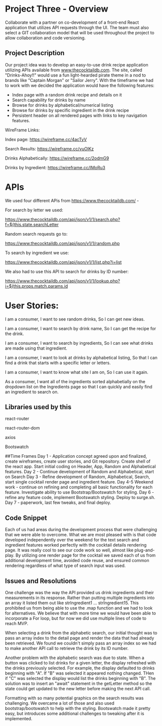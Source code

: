 # Project Three - Overview
Collaborate with a partner on co-development of a front-end React application that utilizes API requests through the UI.  The team must also select a GIT collaboration model that will be used throughout the project to allow collaboration and code versioning.

## Project Description
Our project idea was to develop an easy-to-use drink recipe application utilizing APIs available from www.thecocktaildb.com.  The site, called "Drinks-Ahoy!!" would use a fun light-hearded pirate theme in a nod to brands like "Captain Morgan" or "Sailor Jerry".  With the timeframe we had to work with we decided the application would have the following features:

- Index page with a random drink recipe and details on it
- Search capability for drinks by name
- Browse for drinks by alphabetical/numerical listing
- Browse for drinks by specific ingredient in the drink recipe
- Persistent header on all rendered pages with links to key navigation features.  

WireFrame Links:

Index page: https://wireframe.cc/4acTyV

Search Results: https://wireframe.cc/vuOlKz

Drinks Alphabetically: https://wireframe.cc/2odmG9

Drinks by Ingredient: https://wireframe.cc/IMoRu3

# APIs
We used four different APis from https://www.thecocktaildb.com/ -

For search by letter we used:

https://www.thecocktaildb.com/api/json/v1/1/search.php?f=${this.state.searchLetter

Random search requests go to:

https://www.thecocktaildb.com/api/json/v1/1/random.php

To search by ingredient we use:

https://www.thecocktaildb.com/api/json/v1/1/list.php?i=list

We also had to use this API to search for drinks by ID number:

https://www.thecocktaildb.com/api/json/v1/1/lookup.php?i=${this.props.match.params.id


# User Stories:

I am a consumer, I want to see random drinks, So I can get new ideas.

I am a consumer, I want to search by drink name, So I can get the recipe for the drink.

I am a consumer, I want to search by ingredients, So I can see what drinks are made using that ingredient.

I am a consumer, I want to look at drinks by alphabetical listing, So that I can find a drink that starts with a specific letter or letters.

I am a consumer, I want to know what site I am on, So I can use it again.

As a consumer, I want all of the ingredients sorted alphabetially on the dropdown list on the Ingredients page so that I can quickly and easily find an ingredient to search on.



## Libraries used by this

react-router

react-router-dom

axios

Bootswatch

##Time Frames
Day 1 - Application concept agreed upon and finalized, create wireframes, create user stories, and Git repository.  Create shell of the react app. Start initial coding on Header, App, Random and Alphabetical features.
Day 2 - Continue development of Random and Alphabetical, start on Search
Day 3 - Refine development of Random, Alphabetical, Search, start single cocktail render page and ingredient feature.
Day 4-5 Weekend work - continue on refining and completing all basic functionality for each feature.  Investigate ability to use Bootstrap/Bootswatch for styling.
Day 6 - refine any feature code, implement Bootswatch styling.  Deploy to surge.sh.
Day 7 - paperwork, last few tweaks, and final deploy.

## Code Snippet
Each of us had areas during the development process that were challenging that we were able to overcome.  What we are most pleased with is that code developed independently over the weekend for the text search and ingredient features worked perfectly with the cocktail details rendering page.  It was really cool to see our code work so well, almost like plug-and-play.  By utilizing one render page for the cocktail we saved each of us from additional development time, avoided code reuse, and ensured common rendering regardless of what type of search input was used.

## Issues and Resolutions
One challenge was the way the API provided us drink ingredients and their measurements in its response.  Rather than putting multiple ingredients into an array it listed them out like strIngredient1 ... strIngredient15.  This prohibited us from being able to use the .map function and we had to look for alternatives.  We believe that with more time we would have been able to incorporate a For loop, but for now we did use multiple lines of code to reach MVP.

When selecting a drink from the alphabetic search, our initial thought was to pass an array index to the detail page and render the data that had already been retrieved.  We found we couldn't simply pass an array index so we had to make another API call to retrieve the drink by its ID number.

Another problem with the alphabetic search was due to state.  When a button was clicked to list drinks for a given letter, the display refreshed with the drinks previously selected.  For example, the display defaulted to drinks beginning with "A".  If "B" was selected it appeared nothing changed.  THen if "C" was selected the display would list the drinks beginning with "B".  The solution was to insert an "await" statement in the getLetter method so the state could get updated to the new letter before making the next API call.

Formatting with so many potential graphics on the search results was challenging.  We overcame a lot of those and also used bootstrap/bootswatch to help with the styling.  Bootswatch made it pretty easy, but introduces some additional challenges to tweaking after it is implemented.
